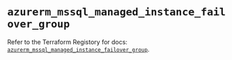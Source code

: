 # `azurerm_mssql_managed_instance_failover_group`

Refer to the Terraform Registory for docs: [`azurerm_mssql_managed_instance_failover_group`](https://registry.terraform.io/providers/hashicorp/azurerm/3.63.0/docs/resources/mssql_managed_instance_failover_group).
